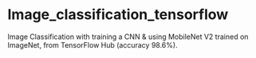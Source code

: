 # Image_classification_tensorflow

Image Classification with training a CNN & using MobileNet V2 trained on ImageNet, from TensorFlow Hub (accuracy 98.6%). 

